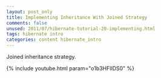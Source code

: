 ```yaml
---
layout: post_only
title: Implementing Inheritance With Joined Strategy
comments: false
unused: 2011/07/hibernate-tutorial-20-implementing.html
tags: hibernate intro
categories: content hibernate_intro
---
```


Joined inheritance strategy.

{% include youtube.html param="o1b3HFIlDS0" %}